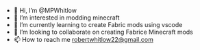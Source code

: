 - 👋 Hi, I’m @MPWhitlow
- 👀 I’m interested in modding minecraft
- 🌱 I’m currently learning to create Fabric mods using vscode
- 💞️ I’m looking to collaborate on creating Fabrice Minecraft mods
- 📫 How to reach me robertwhitlow22@gmail.com
